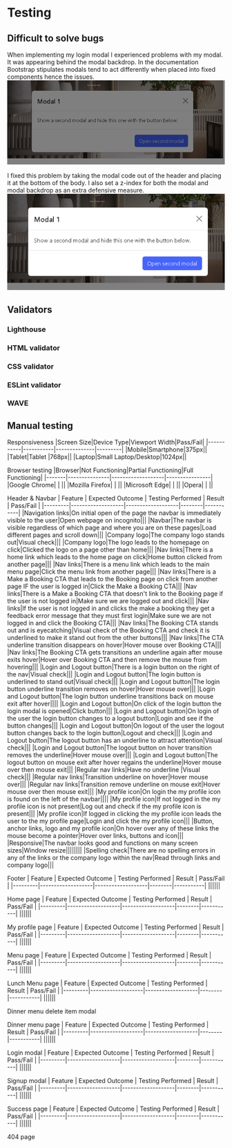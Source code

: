 # Testing

## Difficult to solve bugs

When implementing my login modal I experienced problems with my modal. It was appearing behind the modal backdrop. In the documentation Bootstrap stipulates modals tend to act differently when placed into fixed components hence the issues.
![alt text](./static/images/testing/modal_z_index.PNG)

I fixed this problem by taking the modal code out of the header and placing it at the bottom of the body. I also set a z-index for both the modal and modal backdrop as an extra defensive measure.
![alt text](./static/images/testing/modal_z_index_solved.PNG)


## Validators

### Lighthouse

### HTML validator
### CSS validator
### ESLint validator
### WAVE
###
###




## Manual testing

Responsiveness
|Screen Size|Device Type|Viewport Width|Pass/Fail|
|-----------|-----------|--------------|---------|
|Mobile|Smartphone|375px||
|Tablet|Tablet |768px||
|Laptop|Small Laptop/Desktop|1024px||

Browser testing
|Browser|Not Functioning|Partial Functioning|Full Functioning|
|-------|---------------|-------------------|----------------|
|<i class="fab fa-chrome"></i>Google Chrome| | ||
|<i class="fab fa-firefox-browser"></i>Mozilla Firefox| | ||
|<i class="fab fa-edge"></i>Microsoft Edge| | ||
|<i class="fab fa-opera"></i>Opera| | ||

Header & Navbar
| Feature | Expected Outcome | Testing Performed | Result | Pass/Fail |
|---------|-------------------|-------------------|--------|-----------|
|Navigation links|On initial open of the page the navbar is immediately visible to the user|Open webpage on incognito|||
|Navbar|The navbar is visible regardless of which page and where you are on these pages|Load different pages and scroll down|||
|Company logo|The company logo stands out|Visual check|||
|Company logo|The logo leads to the homepage on click|Clicked the logo on a page other than home|||
|Nav links|There is a home link which leads to the home page on click|Home button clicked from another page|||
|Nav links|There is a menu link which leads to the main menu page|Click the menu link from another page|||
|Nav links|There is a Make a Booking CTA that leads to the Booking page on click from another page IF the user is logged in|Click the Make a Booking CTA|||
|Nav links|There is a Make a Booking CTA that doesn't link to the Booking page if the user is not logged in|Make sure we are logged out and click|||
|Nav links|If the user is not logged in and clicks the make a booking they get a feedback error message that they must first login|Make sure we are not logged in and click the Booking CTA|||
|Nav links|The Booking CTA stands out and is eyecatching|Visual check of the Booking CTA and check it is underlined to make it stand out from the other buttons|||
|Nav links|The CTA underline transition disappears on hover|Hover mouse over Booking CTA|||
|Nav links|The Booking CTA gets transitions an underline again after mouse exits hover|Hover over Booking CTA and then remove the mouse from hovering|||
|Login and Logout button|There is a login button on the right of the nav|Visual check|||
|Login and Logout button|The login button is underlined to stand out|Visual check|||
|Login and Logout button|The login button underline transition removes on hover|Hover mouse over|||
|Login and Logout button|The login button underline transitions back on mouse exit after hover||||
|Login and Logout button|On click of the login button the login modal is opened|Click button|||
|Login and Logout button|On login of the user the login button changes to a logout button|Login and see if the button changes|||
|Login and Logout button|On logout of the user the logout button changes back to the login button|Logout and check|||
|Login and Logout button|The logout button has an underline to attract attention|Visual check|||
|Login and Logout button|The logout button on hover transition removes the underline|Hover mouse over|||
|Login and Logout button|The logout button on mouse exit after hover regains the underline|Hover mouse over then mouse exit|||
|Regular nav links|Have no underline |Visual check|||
|Regular nav links|Transition underline on hover|Hover mouse over|||
|Regular nav links|Transition remove underline on mouse exit|Hover mouse over then mouse exit|||
|My profile icon|On login the my profile icon is found on the left of the navbar||||
|My profile icon|If not logged in the my profile icon is not present|Log out and check if the my profile icon is present|||
|My profile icon|If logged in clicking the my profile icon leads the user to the my profile page|Login and click the my profile icon|||
|Button, anchor links, logo and my profile icon|On hover over any of these links the mouse become a pointer|Hover over links, buttons and icon|||
|Responsive|The navbar looks good and functions on many screen sizes|Window resize||||||||
|Spelling check|There are no spelling errors in any of the links or the company logo within the nav|Read through links and company logo|||


Footer
| Feature | Expected Outcome | Testing Performed | Result | Pass/Fail |
|---------|-------------------|-------------------|--------|-----------|
||||||


Home page
| Feature | Expected Outcome | Testing Performed | Result | Pass/Fail |
|---------|-------------------|-------------------|--------|-----------|
||||||

My profile page
| Feature | Expected Outcome | Testing Performed | Result | Pass/Fail |
|---------|-------------------|-------------------|--------|-----------|
||||||


Menu page
| Feature | Expected Outcome | Testing Performed | Result | Pass/Fail |
|---------|-------------------|-------------------|--------|-----------|
||||||

Lunch Menu page 
| Feature | Expected Outcome | Testing Performed | Result | Pass/Fail |
|---------|-------------------|-------------------|--------|-----------|
||||||

Dinner menu delete item modal



Dinner menu page
| Feature | Expected Outcome | Testing Performed | Result | Pass/Fail |
|---------|-------------------|-------------------|--------|-----------|
||||||


Login modal
| Feature | Expected Outcome | Testing Performed | Result | Pass/Fail |
|---------|-------------------|-------------------|--------|-----------|
||||||

Signup modal
| Feature | Expected Outcome | Testing Performed | Result | Pass/Fail |
|---------|-------------------|-------------------|--------|-----------|
||||||








Success page
| Feature | Expected Outcome | Testing Performed | Result | Pass/Fail |
|---------|-------------------|-------------------|--------|-----------|
||||||


404 page

